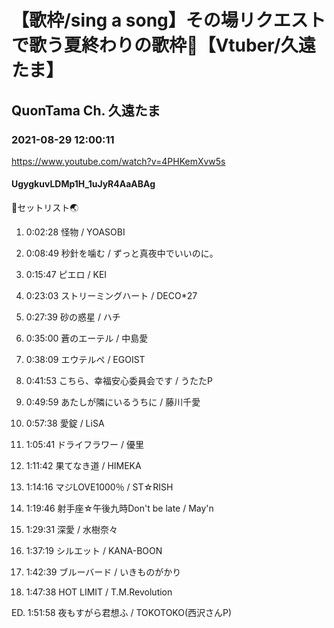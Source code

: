 # 【歌枠/sing a song】その場リクエストで歌う夏終わりの歌枠🌇【Vtuber/久遠たま】

## QuonTama Ch. 久遠たま

### 2021-08-29 12:00:11

https://www.youtube.com/watch?v=4PHKemXvw5s

#### UgygkuvLDMp1H_1uJyR4AaABAg

🥚セットリスト🌏



01.  0:02:28  怪物 / YOASOBI

02.  0:08:49  秒針を噛む / ずっと真夜中でいいのに。

03.  0:15:47  ピエロ / KEI

04.  0:23:03  ストリーミングハート / DECO*27

05.  0:27:39  砂の惑星 / ハチ

06.  0:35:00  蒼のエーテル / 中島愛

07.  0:38:09  エウテルペ / EGOIST

08.  0:41:53  こちら、幸福安心委員会です / うたたP

09.  0:49:59  あたしが隣にいるうちに / 藤川千愛

10.  0:57:38  愛錠 / LiSA

11.  1:05:41  ドライフラワー / 優里

12.  1:11:42  果てなき道 / HIMEKA

13.  1:14:16  マジLOVE1000％ / ST☆RISH

14.  1:19:46  射手座☆午後九時Don't be late / May'n

15.  1:29:31  深愛 / 水樹奈々

16.  1:37:19  シルエット / KANA-BOON

17.  1:42:39  ブルーバード / いきものがかり

18.  1:47:38  HOT LIMIT / T.M.Revolution

ED.  1:51:58  夜もすがら君想ふ / TOKOTOKO(西沢さんP)

